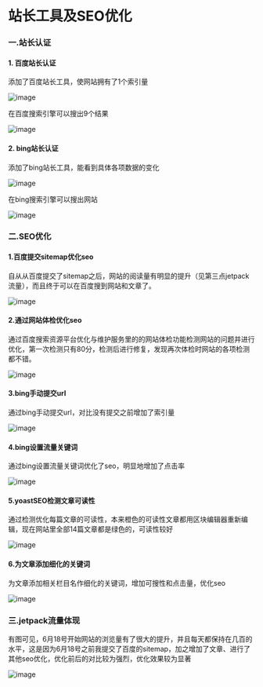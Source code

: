 # 站长工具及SEO优化
### 一.站长认证
#### 1. 百度站长认证

添加了百度站长工具，使网站拥有了1个索引量

![image](https://github.com/tissues00/tissues00.me/blob/master/images/%E7%99%BE%E5%BA%A6%E7%B4%A2%E5%BC%95.png)

在百度搜索引擎可以搜出9个结果

![image](https://github.com/tissues00/tissues00.me/blob/master/images/baidusite.png)
#### 2. bing站长认证
添加了bing站长工具，能看到具体各项数据的变化

![image](https://github.com/tissues00/tissues00.me/blob/master/images/%E5%BF%85%E5%BA%94%E7%B4%A2%E5%BC%95%E6%B5%81%E9%87%8F.png)

在bing搜索引擎可以搜出网站

![image](https://github.com/tissues00/tissues00.me/blob/master/images/bingsite.png)

### 二.SEO优化
#### 1.百度提交sitemap优化seo
自从从百度提交了sitemap之后，网站的阅读量有明显的提升（见第三点jetpack流量），而且终于可以在百度搜到网站和文章了。

![image](https://github.com/tissues00/tissues00.me/blob/master/images/%E6%8F%90%E4%BA%A4sitemap%E4%BC%98%E5%8C%96.png)
#### 2.通过网站体检优化seo
通过百度搜索资源平台优化与维护服务里的的网站体检功能检测网站的问题并进行优化，第一次检测只有80分，检测后进行修复，发现再次体检时网站的各项检测都不错。

![image](https://github.com/tissues00/tissues00.me/blob/master/images/%E7%BD%91%E7%AB%99%E4%BD%93%E6%A3%80seo%E4%BC%98%E5%8C%96.png)

#### 3.bing手动提交url
通过bing手动提交url，对比没有提交之前增加了索引量

![image](https://github.com/tissues00/tissues00.me/blob/master/images/bing%E6%89%8B%E5%8A%A8%E6%8F%90%E4%BA%A4url.png)

#### 4.bing设置流量关键词
通过bing设置流量关键词优化了seo，明显地增加了点击率

![image](https://github.com/tissues00/tissues00.me/blob/master/images/bing%E8%AE%BE%E7%BD%AE%E6%B5%81%E9%87%8F%E5%85%B3%E9%94%AE%E8%AF%8D.png)

#### 5.yoastSEO检测文章可读性
通过检测优化每篇文章的可读性，本来橙色的可读性文章都用区块编辑器重新编辑，现在网站里全部14篇文章都是绿色的，可读性较好

![image](https://github.com/tissues00/tissues00.me/blob/master/images/seo14%E7%AF%87%E5%8F%AF%E8%AF%BB%E6%80%A7%E4%BC%98%E8%89%AF.png)
#### 6.为文章添加细化的关键词
为文章添加相关栏目名作细化的关键词，增加可搜性和点击量，优化seo

![image](https://github.com/tissues00/tissues00.me/blob/master/images/%E5%A4%A7%E6%95%B0%E6%8D%AE%E5%B9%B2%E8%B4%A7.png)
### 三.jetpack流量体现

有图可见，6月18号开始网站的浏览量有了很大的提升，并且每天都保持在几百的水平，这是因为6月18号之前我提交了百度的sitemap，加之增加了文章、进行了其他seo优化，优化前后的对比较为强烈，优化效果较为显著

![image](https://github.com/tissues00/tissues00.me/blob/master/images/jetpack%E6%B5%81%E9%87%8F%E6%88%AA%E5%9B%BE.PNG)


